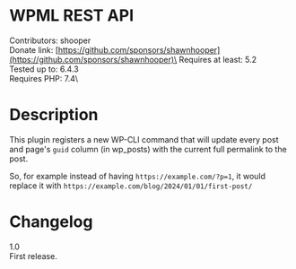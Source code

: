 # WPML REST API

Contributors: shooper\
Donate link: [https://github.com/sponsors/shawnhooper](https://github.com/sponsors/shawnhooper)\
Requires at least: 5.2\
Tested up to: 6.4.3 \
Requires PHP: 7.4\

# Description

This plugin registers a new WP-CLI command that will update every post and page's `guid` column (in wp_posts) with the current full permalink to the post.  

So, for example instead of having `https://example.com/?p=1`, it would replace it with `https://example.com/blog/2024/01/01/first-post/`

# Changelog

1.0 \
    First release.
